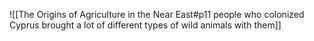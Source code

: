 ![[The Origins of Agriculture in the Near East#p11 people who colonized Cyprus brought a lot of different types of wild animals with them]]